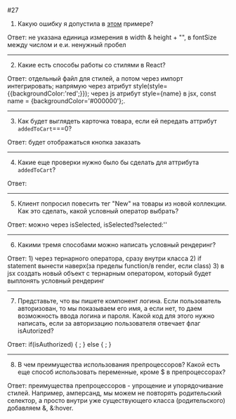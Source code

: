 #27

1. Какую ошибку я допустила в [этом](https://www.notion.so/27-f4e53b90e9ba4523b4aaf1d2a1117da4) примере?

Ответ: не указана единица измерения в width & height + "", в fontSize между числом и е.и. ненужный пробел
***
2. Какие есть способы работы со стилями в React?

Ответ: отдельный файл для стилей, а потом через импорт интегрировать; напрямую через атрибут style(style={{backgroundColor:'red';}}); через js атрибут style={name} в jsx, const name = {backgroundColor='#000000'};.
***
3. Как будет выглядеть карточка товара, если ей передать аттрибут `addedToCart`===0?

Ответ: будет отображаться кнопка заказать 
***
4. Какие еще проверки нужно было бы сделать для аттрибута `addedToCart`?

Ответ: 
***
5. Клиент попросил повесить тег "New" на товары из новой коллекции. Как это сделать, какой условный оператор выбрать?

Ответ: можно через isSelected, isSelected?selected:''
***
6. Какими тремя способами можно написать условный рендеринг?

Ответ: 1) через тернарного оператора, сразу внутри класса 2) if statement вынести наверх(за пределы function/в render, если class) 3) в jsx создать новый объект с тернарным оператором, который будет выплонять условный рендеринг
***
7. Представьте, что вы пишете компонент логина. Если пользователь авторизован, то мы показываем его имя, а если нет, то даем возможность ввода логина и пароля. Какой код для этого нужно написать, если за авторизацию пользователя отвечает флаг isAutorized?

Ответ: if(isAuthorized) {
    <WelcomePageUsername />;
} else {
    <SignInForm />;
}
***
8. В чем преимущества использования препроцессоров? Какой есть еще способ использовать переменные, кроме $ в препроцессорах?

Ответ: преимущества препроцессоров - упрощение и упорядочивание стилей. Например, амперсанд, мы можем не повторять родительский селектор, а просто внутри уже существующего класса (родительского) добавляем &, &:hover.